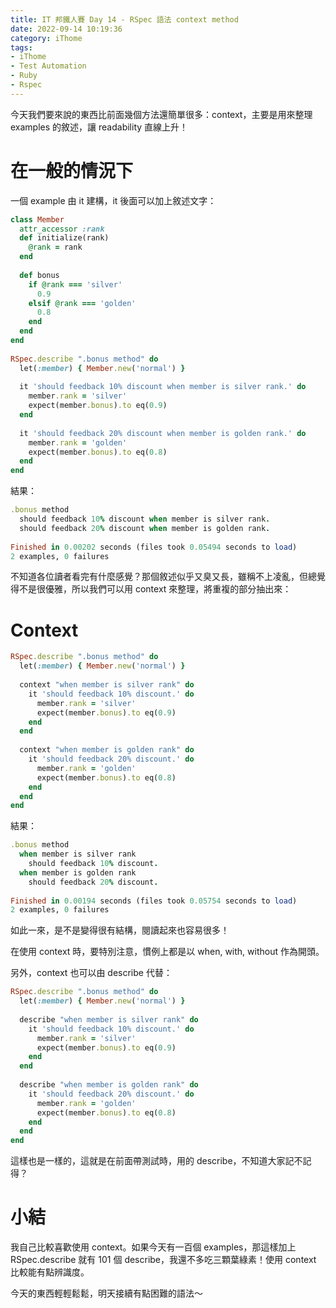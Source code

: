 ```yaml
---
title: IT 邦鐵人賽 Day 14 - RSpec 語法 context method
date: 2022-09-14 10:19:36
category: iThome
tags: 
- iThome
- Test Automation
- Ruby
- Rspec
---
```

今天我們要來說的東西比前面幾個方法還簡單很多：context，主要是用來整理 examples 的敘述，讓 readability 直線上升！

# 在一般的情況下

一個 example 由 it 建構，it 後面可以加上敘述文字：

<!--more-->

```ruby
class Member
  attr_accessor :rank
  def initialize(rank)
    @rank = rank
  end
 
  def bonus
    if @rank === 'silver'
      0.9
    elsif @rank === 'golden'
      0.8
    end
  end
end
 
RSpec.describe ".bonus method" do
  let(:member) { Member.new('normal') }
 
  it 'should feedback 10% discount when member is silver rank.' do
    member.rank = 'silver'
    expect(member.bonus).to eq(0.9)
  end
 
  it 'should feedback 20% discount when member is golden rank.' do
    member.rank = 'golden'
    expect(member.bonus).to eq(0.8)
  end
end
```

結果：

```ruby
.bonus method
  should feedback 10% discount when member is silver rank.
  should feedback 20% discount when member is golden rank.
 
Finished in 0.00202 seconds (files took 0.05494 seconds to load)
2 examples, 0 failures
```

不知道各位讀者看完有什麼感覺？那個敘述似乎又臭又長，雖稱不上凌亂，但總覺得不是很優雅，所以我們可以用 context 來整理，將重複的部分抽出來：

# Context

```ruby
RSpec.describe ".bonus method" do
  let(:member) { Member.new('normal') }
 
  context "when member is silver rank" do
    it 'should feedback 10% discount.' do
      member.rank = 'silver'
      expect(member.bonus).to eq(0.9)
    end
  end
 
  context "when member is golden rank" do
    it 'should feedback 20% discount.' do
      member.rank = 'golden'
      expect(member.bonus).to eq(0.8)
    end
  end
end
```

結果：

```ruby
.bonus method
  when member is silver rank
    should feedback 10% discount.
  when member is golden rank
    should feedback 20% discount.
 
Finished in 0.00194 seconds (files took 0.05754 seconds to load)
2 examples, 0 failures
```

如此一來，是不是變得很有結構，閱讀起來也容易很多！

在使用 context 時，要特別注意，慣例上都是以 when, with, without 作為開頭。

另外，context 也可以由 describe 代替：

```ruby
RSpec.describe ".bonus method" do
  let(:member) { Member.new('normal') }
 
  describe "when member is silver rank" do
    it 'should feedback 10% discount.' do
      member.rank = 'silver'
      expect(member.bonus).to eq(0.9)
    end
  end
 
  describe "when member is golden rank" do
    it 'should feedback 20% discount.' do
      member.rank = 'golden'
      expect(member.bonus).to eq(0.8)
    end
  end
end
```

這樣也是一樣的，這就是在前面帶測試時，用的 describe，不知道大家記不記得？

# 小結
我自己比較喜歡使用 context。如果今天有一百個 examples，那這樣加上 RSpec.describe 就有 101 個 describe，我還不多吃三顆葉綠素！使用 context 比較能有點辨識度。

今天的東西輕輕鬆鬆，明天接續有點困難的語法～
